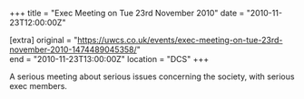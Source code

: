 +++
title = "Exec Meeting on Tue 23rd November 2010"
date = "2010-11-23T12:00:00Z"

[extra]
original = "https://uwcs.co.uk/events/exec-meeting-on-tue-23rd-november-2010-1474489045358/"    
end = "2010-11-23T13:00:00Z"
location = "DCS"
+++

A serious meeting about serious issues concerning the society, with serious exec members.

